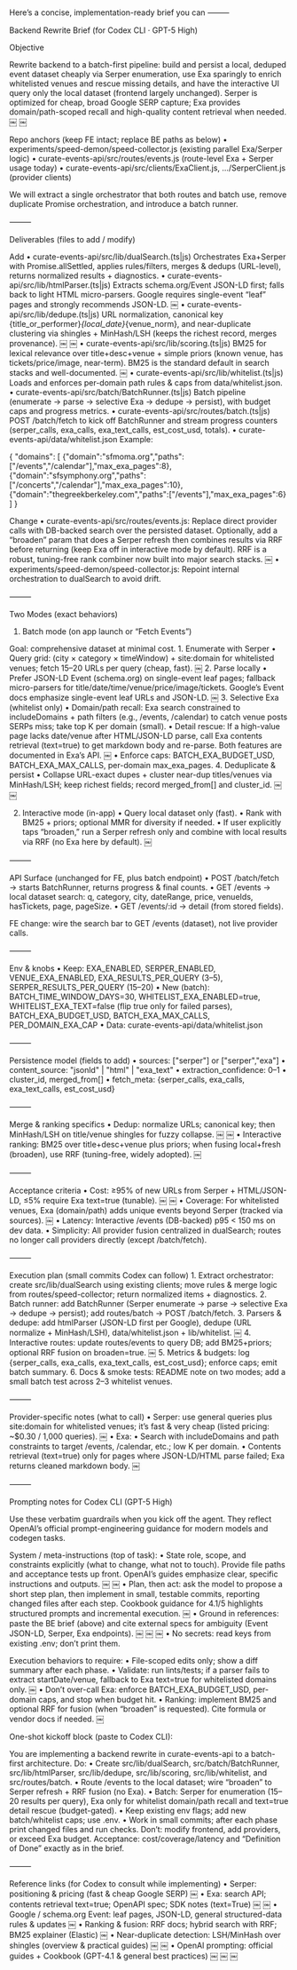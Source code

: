 Here’s a concise, implementation-ready brief you can 
⸻

Backend Rewrite Brief (for Codex CLI · GPT-5 High)

Objective

Rewrite backend to a batch-first pipeline: build and persist a local, deduped event dataset cheaply via Serper enumeration, use Exa sparingly to enrich whitelisted venues and rescue missing details, and have the interactive UI query only the local dataset (frontend largely unchanged). Serper is optimized for cheap, broad Google SERP capture; Exa provides domain/path-scoped recall and high-quality content retrieval when needed.  ￼ ￼

Repo anchors (keep FE intact; replace BE paths as below)
	•	experiments/speed-demon/speed-collector.js (existing parallel Exa/Serper logic)
	•	curate-events-api/src/routes/events.js (route-level Exa + Serper usage today)
	•	curate-events-api/src/clients/ExaClient.js, .../SerperClient.js (provider clients)

We will extract a single orchestrator that both routes and batch use, remove duplicate Promise orchestration, and introduce a batch runner.

⸻

Deliverables (files to add / modify)

Add
	•	curate-events-api/src/lib/dualSearch.(ts|js)
Orchestrates Exa+Serper with Promise.allSettled, applies rules/filters, merges & dedups (URL-level), returns normalized results + diagnostics.
	•	curate-events-api/src/lib/htmlParser.(ts|js)
Extracts schema.org/Event JSON-LD first; falls back to light HTML micro-parsers. Google requires single-event “leaf” pages and strongly recommends JSON-LD.  ￼
	•	curate-events-api/src/lib/dedupe.(ts|js)
URL normalization, canonical key {title_or_performer}_{local_date}_{venue_norm}, and near-duplicate clustering via shingles + MinHash/LSH (keeps the richest record, merges provenance).  ￼ ￼
	•	curate-events-api/src/lib/scoring.(ts|js)
BM25 for lexical relevance over title+desc+venue + simple priors (known venue, has tickets/price/image, near-term). BM25 is the standard default in search stacks and well-documented.  ￼
	•	curate-events-api/src/lib/whitelist.(ts|js)
Loads and enforces per-domain path rules & caps from data/whitelist.json.
	•	curate-events-api/src/batch/BatchRunner.(ts|js)
Batch pipeline (enumerate → parse → selective Exa → dedupe → persist), with budget caps and progress metrics.
	•	curate-events-api/src/routes/batch.(ts|js)
POST /batch/fetch to kick off BatchRunner and stream progress counters (serper_calls, exa_calls, exa_text_calls, est_cost_usd, totals).
	•	curate-events-api/data/whitelist.json
Example:

{
  "domains": [
    {"domain":"sfmoma.org","paths":["/events","/calendar"],"max_exa_pages":8},
    {"domain":"sfsymphony.org","paths":["/concerts","/calendar"],"max_exa_pages":10},
    {"domain":"thegreekberkeley.com","paths":["/events"],"max_exa_pages":6}
  ]
}



Change
	•	curate-events-api/src/routes/events.js:
Replace direct provider calls with DB-backed search over the persisted dataset. Optionally, add a “broaden” param that does a Serper refresh then combines results via RRF before returning (keep Exa off in interactive mode by default). RRF is a robust, tuning-free rank combiner now built into major search stacks.  ￼
	•	experiments/speed-demon/speed-collector.js:
Repoint internal orchestration to dualSearch to avoid drift.

⸻

Two Modes (exact behaviors)

1) Batch mode (on app launch or “Fetch Events”)

Goal: comprehensive dataset at minimal cost.
	1.	Enumerate with Serper
	•	Query grid: (city × category × timeWindow) + site:domain for whitelisted venues; fetch 15–20 URLs per query (cheap, fast).  ￼
	2.	Parse locally
	•	Prefer JSON-LD Event (schema.org) on single-event leaf pages; fallback micro-parsers for title/date/time/venue/price/image/tickets. Google’s Event docs emphasize single-event leaf URLs and JSON-LD.  ￼
	3.	Selective Exa (whitelist only)
	•	Domain/path recall: Exa search constrained to includeDomains + path filters (e.g., /events, /calendar) to catch venue posts SERPs miss; take top K per domain (small).
	•	Detail rescue: If a high-value page lacks date/venue after HTML/JSON-LD parse, call Exa contents retrieval (text=true) to get markdown body and re-parse. Both features are documented in Exa’s API.  ￼
	•	Enforce caps: BATCH_EXA_BUDGET_USD, BATCH_EXA_MAX_CALLS, per-domain max_exa_pages.
	4.	Deduplicate & persist
	•	Collapse URL-exact dupes + cluster near-dup titles/venues via MinHash/LSH; keep richest fields; record merged_from[] and cluster_id.  ￼ ￼

2) Interactive mode (in-app)
	•	Query local dataset only (fast).
	•	Rank with BM25 + priors; optional MMR for diversity if needed.
	•	If user explicitly taps “broaden,” run a Serper refresh only and combine with local results via RRF (no Exa here by default).  ￼

⸻

API Surface (unchanged for FE, plus batch endpoint)
	•	POST /batch/fetch → starts BatchRunner, returns progress & final counts.
	•	GET /events → local dataset search: q, category, city, dateRange, price, venueIds, hasTickets, page, pageSize.
	•	GET /events/:id → detail (from stored fields).

FE change: wire the search bar to GET /events (dataset), not live provider calls.

⸻

Env & knobs
	•	Keep: EXA_ENABLED, SERPER_ENABLED, VENUE_EXA_ENABLED, EXA_RESULTS_PER_QUERY (3–5), SERPER_RESULTS_PER_QUERY (15–20)
	•	New (batch):
BATCH_TIME_WINDOW_DAYS=30, WHITELIST_EXA_ENABLED=true,
WHITELIST_EXA_TEXT=false (flip true only for failed parses),
BATCH_EXA_BUDGET_USD, BATCH_EXA_MAX_CALLS, PER_DOMAIN_EXA_CAP
	•	Data: curate-events-api/data/whitelist.json

⸻

Persistence model (fields to add)
	•	sources: ["serper"] or ["serper","exa"]
	•	content_source: "jsonld" | "html" | "exa_text"
	•	extraction_confidence: 0–1
	•	cluster_id, merged_from[]
	•	fetch_meta: {serper_calls, exa_calls, exa_text_calls, est_cost_usd}

⸻

Merge & ranking specifics
	•	Dedup: normalize URLs; canonical key; then MinHash/LSH on title/venue shingles for fuzzy collapse.  ￼ ￼
	•	Interactive ranking: BM25 over title+desc+venue plus priors; when fusing local+fresh (broaden), use RRF (tuning-free, widely adopted).  ￼

⸻

Acceptance criteria
	•	Cost: ≥95% of new URLs from Serper + HTML/JSON-LD, ≤5% require Exa text=true (tunable).  ￼ ￼
	•	Coverage: For whitelisted venues, Exa (domain/path) adds unique events beyond Serper (tracked via sources).  ￼
	•	Latency: Interactive /events (DB-backed) p95 < 150 ms on dev data.
	•	Simplicity: All provider fusion centralized in dualSearch; routes no longer call providers directly (except /batch/fetch).

⸻

Execution plan (small commits Codex can follow)
	1.	Extract orchestrator: create src/lib/dualSearch using existing clients; move rules & merge logic from routes/speed-collector; return normalized items + diagnostics.
	2.	Batch runner: add BatchRunner (Serper enumerate → parse → selective Exa → dedupe → persist); add routes/batch → POST /batch/fetch.
	3.	Parsers & dedupe: add htmlParser (JSON-LD first per Google), dedupe (URL normalize + MinHash/LSH), data/whitelist.json + lib/whitelist.  ￼
	4.	Interactive routes: update routes/events to query DB; add BM25+priors; optional RRF fusion on broaden=true.  ￼
	5.	Metrics & budgets: log {serper_calls, exa_calls, exa_text_calls, est_cost_usd}; enforce caps; emit batch summary.
	6.	Docs & smoke tests: README note on two modes; add a small batch test across 2–3 whitelist venues.

⸻

Provider-specific notes (what to call)
	•	Serper: use general queries plus site:domain for whitelisted venues; it’s fast & very cheap (listed pricing: ~$0.30 / 1,000 queries).  ￼
	•	Exa:
	•	Search with includeDomains and path constraints to target /events, /calendar, etc.; low K per domain.
	•	Contents retrieval (text=true) only for pages where JSON-LD/HTML parse failed; Exa returns cleaned markdown body.  ￼

⸻

Prompting notes for Codex CLI (GPT-5 High)

Use these verbatim guardrails when you kick off the agent. They reflect OpenAI’s official prompt-engineering guidance for modern models and codegen tasks.

System / meta-instructions (top of task):
	•	State role, scope, and constraints explicitly (what to change, what not to touch). Provide file paths and acceptance tests up front. OpenAI’s guides emphasize clear, specific instructions and outputs.  ￼ ￼
	•	Plan, then act: ask the model to propose a short step plan, then implement in small, testable commits, reporting changed files after each step. Cookbook guidance for 4.1/5 highlights structured prompts and incremental execution.  ￼
	•	Ground in references: paste the BE brief (above) and cite external specs for ambiguity (Event JSON-LD, Serper, Exa endpoints).  ￼ ￼ ￼
	•	No secrets: read keys from existing .env; don’t print them.

Execution behaviors to require:
	•	File-scoped edits only; show a diff summary after each phase.
	•	Validate: run lints/tests; if a parser fails to extract startDate/venue, fallback to Exa text=true for whitelisted domains only.  ￼
	•	Don’t over-call Exa: enforce BATCH_EXA_BUDGET_USD, per-domain caps, and stop when budget hit.
	•	Ranking: implement BM25 and optional RRF for fusion (when “broaden” is requested). Cite formula or vendor docs if needed.  ￼

One-shot kickoff block (paste to Codex CLI):

You are implementing a backend rewrite in curate-events-api to a batch-first architecture.
Do:
• Create src/lib/dualSearch, src/batch/BatchRunner, src/lib/htmlParser, src/lib/dedupe, src/lib/scoring, src/lib/whitelist, and src/routes/batch.
• Route /events to the local dataset; wire “broaden” to Serper refresh + RRF fusion (no Exa).
• Batch: Serper for enumeration (15–20 results per query), Exa only for whitelist domain/path recall and text=true detail rescue (budget-gated).
• Keep existing env flags; add new batch/whitelist caps; use .env.
• Work in small commits; after each phase print changed files and run checks.
Don’t: modify frontend, add providers, or exceed Exa budget.
Acceptance: cost/coverage/latency and “Definition of Done” exactly as in the brief.

⸻

Reference links (for Codex to consult while implementing)
	•	Serper: positioning & pricing (fast & cheap Google SERP)  ￼
	•	Exa: search API; contents retrieval text=true; OpenAPI spec; SDK notes (text=True)  ￼ ￼
	•	Google / schema.org Event: leaf pages, JSON-LD, general structured-data rules & updates  ￼
	•	Ranking & fusion: RRF docs; hybrid search with RRF; BM25 explainer (Elastic)  ￼
	•	Near-duplicate detection: LSH/MinHash over shingles (overview & practical guides)  ￼ ￼
	•	OpenAI prompting: official guides + Cookbook (GPT-4.1 & general best practices)  ￼ ￼ ￼

